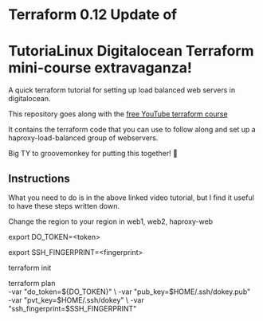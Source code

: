 # Terraform 0.12 Update of 
# TutoriaLinux Digitalocean Terraform mini-course extravaganza!


A quick terraform tutorial for setting up load balanced web servers in digitalocean.

This repository goes along with the [free YouTube terraform course](https://www.youtube.com/watch?v=1JAx2npuprk&list=PLtK75qxsQaMIHQOaDd0Zl_jOuu1m3vcWO)

It contains the terraform code that you can use to follow along and set up a haproxy-load-balanced group of webservers.

Big TY to groovemonkey for putting this together! 🙏

## Instructions 

What you need to do is in the above linked video tutorial, but I find it useful to have these steps written down.

Change the region to your region in web1, web2, haproxy-web

export DO_TOKEN=\<token\>

export SSH_FINGERPRINT=\<fingerprint\>

terraform init

terraform plan \
-var "do_token=${DO_TOKEN}" \
-var "pub_key=$HOME/.ssh/dokey.pub" \
-var "pvt_key=$HOME/.ssh/dokey" \
-var "ssh_fingerprint=$SSH_FINGERPRINT" 

